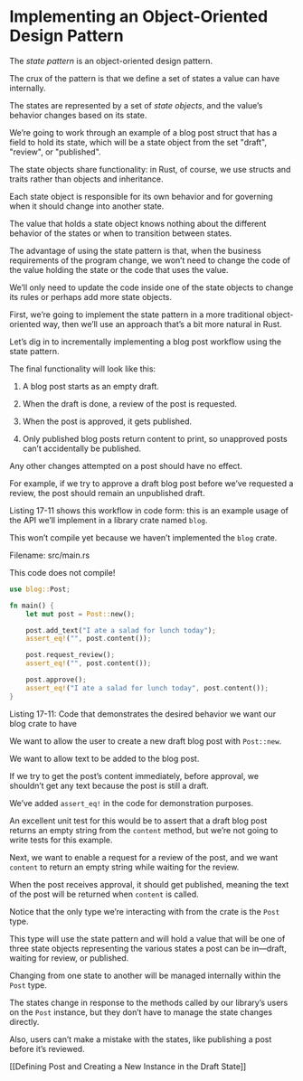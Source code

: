 # Implementing an Object-Oriented Design Pattern

The *state pattern* is an object-oriented design pattern.

The crux of the pattern is that we define a set of states a value can have internally.

The states are represented by a set of *state objects*, and the value’s behavior changes based on its state.

We’re going to work through an example of a blog post struct that has a field to hold its state, which will be a state object from the set "draft", "review", or "published".



The state objects share functionality: in Rust, of course, we use structs and traits rather than objects and inheritance.

Each state object is responsible for its own behavior and for governing when it should change into another state.

The value that holds a state object knows nothing about the different behavior of the states or when to transition between states.



The advantage of using the state pattern is that, when the business requirements of the program change, we won’t need to change the code of the value holding the state or the code that uses the value.

We’ll only need to update the code inside one of the state objects to change its rules or perhaps add more state objects.



First, we’re going to implement the state pattern in a more traditional object-oriented way, then we’ll use an approach that’s a bit more natural in Rust.

Let’s dig in to incrementally implementing a blog post workflow using the state pattern.



The final functionality will look like this:

1. A blog post starts as an empty draft.

2. When the draft is done, a review of the post is requested.

3. When the post is approved, it gets published.

4. Only published blog posts return content to print, so unapproved posts can’t accidentally be published.


Any other changes attempted on a post should have no effect.

For example, if we try to approve a draft blog post before we’ve requested a review, the post should remain an unpublished draft.



Listing 17-11 shows this workflow in code form: this is an example usage of the API we’ll implement in a library crate named `blog`.

This won’t compile yet because we haven’t implemented the `blog` crate.



Filename: src/main.rs

This code does not compile!

```rust
use blog::Post;

fn main() {
    let mut post = Post::new();

    post.add_text("I ate a salad for lunch today");
    assert_eq!("", post.content());

    post.request_review();
    assert_eq!("", post.content());

    post.approve();
    assert_eq!("I ate a salad for lunch today", post.content());
}
```

Listing 17-11: Code that demonstrates the desired behavior we want our blog crate to have

We want to allow the user to create a new draft blog post with `Post::new`.

We want to allow text to be added to the blog post.

If we try to get the post’s content immediately, before approval, we shouldn’t get any text because the post is still a draft.

We’ve added `assert_eq!` in the code for demonstration purposes.

An excellent unit test for this would be to assert that a draft blog post returns an empty string from the `content` method, but we’re not going to write tests for this example.



Next, we want to enable a request for a review of the post, and we want `content` to return an empty string while waiting for the review.

When the post receives approval, it should get published, meaning the text of the post will be returned when `content` is called.



Notice that the only type we’re interacting with from the crate is the `Post` type.

This type will use the state pattern and will hold a value that will be one of three state objects representing the various states a post can be in—draft, waiting for review, or published.

Changing from one state to another will be managed internally within the `Post` type.

The states change in response to the methods called by our library’s users on the `Post` instance, but they don’t have to manage the state changes directly.

Also, users can’t make a mistake with the states, like publishing a post before it’s reviewed.



[[Defining Post and Creating a New Instance in the Draft State]]
